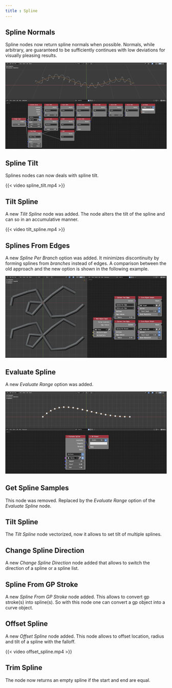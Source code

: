 ```yaml
---
title : Spline
---
```


## Spline Normals

Spline nodes now return spline normals when possible. Normals, while arbitrary,
are guaranteed to be sufficiently continues with low deviations for visually
pleasing results.

![Spline Normals](spline_normals.png)

## Spline Tilt

Splines nodes can now deals with spline tilt.

{{< video spline_tilt.mp4 >}}

## Tilt Spline

A new *Tilit Spline* node was added. The node alters the tilt of the spline and
can so in an accumulative manner.

{{< video tilt_spline.mp4 >}}

## Splines From Edges

A new *Spline Per Branch* option was added. It minimizes discontinuity by
forming splines from *branches* instead of edges. A comparison between the old
approach and the new option is shown in the following example.

![Spline Per Branch](spline_per_branch.png)

## Evaluate Spline

A new *Evaluate Range* option was added.

![Spline Evaluate Range](spline_evaluate_range.png)

## Get Spline Samples

This node was removed. Replaced by the *Evaluate Range* option of the *Evaluate
Spline* node.

## Tilt Spline

The *Tilt Spline* node vectorized, now it allows to set tilt of multiple splines.

## Change Spline Direction

A new *Change Spline Direction* node added that allows to switch the direction of a spline or a spline list.

## Spline From GP Stroke

A new *Spline From GP Stroke* node added. This allows to convert gp stroke(s) into spline(s). So with this
node one can convert a gp object into a curve object.

## Offset Spline

A new *Offset Spline* node added. This node allows to offset location, radius and tilt of a spline with the
falloff.

{{< video offset_spline.mp4 >}}

## Trim Spline

The node now returns an empty spline if the start and end are equal.
